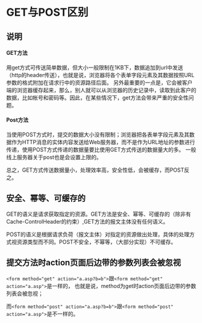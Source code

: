 # GET与POST区别

## 说明

#### GET方法
用get方式可传送简单数据，但大小一般限制在1KB下，数据追加到url中发送（http的header传送），也就是说，浏览器将各个表单字段元素及其数据按照URL参数的格式附加在请求行中的资源路径后面。
另外最重要的一点是，它会被客户端的浏览器缓存起来，那么，别人就可以从浏览器的历史记录中，读取到此客户的数据，比如帐号和密码等。因此，在某些情况下，get方法会带来严重的安全性问题。

#### Post方法
当使用POST方式时，提交的数据大小没有限制；浏览器把各表单字段元素及其数据作为HTTP消息的实体内容发送给Web服务器，而不是作为URL地址的参数进行传递，使用POST方式传递的数据量要比使用GET方式传送的数据量大的多。
一般线上服务器关于post也是会设置上限的。

总之，GET方式传送数据量小，处理效率高，安全性低，会被缓存，而POST反之。


## 安全、幂等、可缓存的
GET的语义是请求获取指定的资源。GET方法是安全、幂等、可缓存的（除非有 Cache-ControlHeader的约束）,GET方法的报文主体没有任何语义。

POST的语义是根据请求负荷（报文主体）对指定的资源做出处理，具体的处理方式视资源类型而不同。POST不安全，不幂等，（大部分实现）不可缓存。


## 提交方法时action页面后边带的参数列表会被忽视
`<form method="get" action="a.asp?b=b">`跟`<form method="get" action="a.asp">`是一样的，
也就是说，method为get时action页面后边带的参数列表会被忽视；

而`<form method="post" action="a.asp?b=b">`跟`<form method="post" action="a.asp">`是不一样的。
